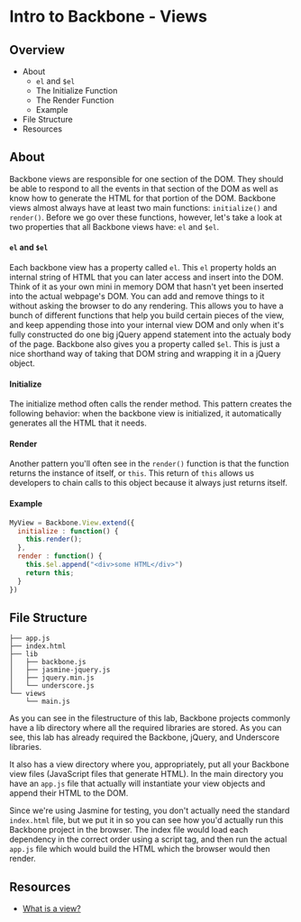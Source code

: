 # Intro to Backbone - Views

## Overview

* About
  * `el` and `$el`
  * The Initialize Function
  * The Render Function
  * Example
* File Structure
* Resources

## About

Backbone views are responsible for one section of the DOM.  They should be able to respond to all the events in that section of the DOM as well as know how to generate the HTML for that portion of the DOM.  Backbone views almost always have at least two main functions: `initialize()` and `render()`. Before we go over these functions, however, let's take a look at two properties that all Backbone views have: `el` and `$el`.

#### `el` and `$el`

Each backbone view has a property called `el`. This `el` property holds an internal string of HTML that you can later access and insert into the DOM. Think of it as your own mini in memory DOM that hasn't yet been inserted into the actual webpage's DOM. You can add and remove things to it without asking the browser to do any rendering. This allows you to have a bunch of different functions that help you build certain pieces of the view, and keep appending those into your internal view DOM and only when it's fully constructed do one big jQuery append statement into the actualy body of the page. Backbone also gives you a property called `$el`. This is just a nice shorthand way of taking that DOM string and wrapping it in a jQuery object.

#### Initialize

The initialize method often calls the render method. This pattern creates the following behavior: when the backbone view is initialized, it automatically generates all the HTML that it needs. 

#### Render

Another pattern you'll often see in the `render()` function is that the function returns the instance of itself, or `this`. This return of `this` allows us developers to chain calls to this object because it always just returns itself.


#### Example

```javascript
MyView = Backbone.View.extend({
  initialize : function() {
    this.render();
  },
  render : function() {
    this.$el.append("<div>some HTML</div>")
    return this;
  }
})
```

## File Structure

```shell
├── app.js
├── index.html
├── lib
│   ├── backbone.js
│   ├── jasmine-jquery.js
│   ├── jquery.min.js
│   └── underscore.js
└── views
    └── main.js
```

As you can see in the filestructure of this lab, Backbone projects commonly have a lib directory where all the required libraries are stored. As you can see, this lab has already required the Backbone, jQuery, and Underscore libraries.

It also has a view directory where you, appropriately, put all your Backbone view files (JavaScript files that generate HTML). In the main directory you have an `app.js` file that actually will instantiate your view objects and append their HTML to the DOM.

Since we're using Jasmine for testing, you don't actually need the standard `index.html` file, but we put it in so you can see how you'd actually run this Backbone project in the browser. The index file would load each dependency in the correct order using a script tag, and then run the actual `app.js` file which would  build the HTML which the browser would then render.

## Resources

* [What is a view?](https://cdnjs.com/libraries/backbone.js/tutorials/what-is-a-view/)
